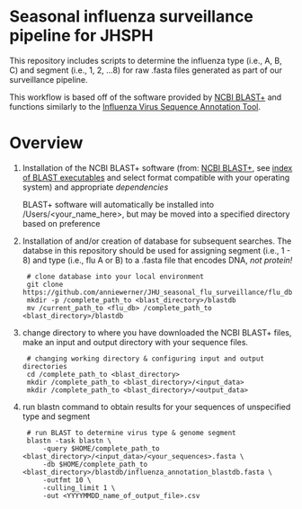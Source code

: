 # Seasonal influenza surveillance pipeline for JHSPH

This repository includes scripts to determine the influenza type (i.e., A, B, C) and segment (i.e., 1, 2, ...8) for raw .fasta files generated as part of our surveillance pipeline.

This workflow is based off of the software provided by [NCBI BLAST+](https://blast.ncbi.nlm.nih.gov/doc/blast-help/downloadblastdata.html) and functions similarly to the [Influenza Virus Sequence Annotation Tool](https://www.ncbi.nlm.nih.gov/genomes/FLU/annotation/). 

# Overview

1. Installation of the NCBI BLAST+ software (from: [NCBI BLAST+](https://blast.ncbi.nlm.nih.gov/doc/blast-help/downloadblastdata.html), see [index of BLAST executables](https://ftp.ncbi.nlm.nih.gov/blast/executables/blast+/LATEST/) and select format compatible with your operating system) and appropriate _dependencies_
   
   	BLAST+ software will automatically be installed into /Users/<your_name_here>, but may be moved into a specified directory based on preference
   
2. Installation of and/or creation of database for subsequent searches. The databse in this repository should be used for assigning segment (i.e., 1 - 8) and type (i.e., flu A or B) to a .fasta file that encodes DNA, _not protein!_

		# clone database into your local environment
		git clone https://github.com/anniewerner/JHU_seasonal_flu_surveillance/flu_db
		mkdir -p /complete_path_to <blast_directory>/blastdb
		mv /current_path_to <flu_db> /complete_path_to <blast_directory>/blastdb
  
4. change directory to where you have downloaded the NCBI BLAST+ files, make an input and output directory with your sequence files.

		# changing working directory & configuring input and output directories
   		cd /complete_path_to <blast_directory>
   		mkdir /complete_path_to <blast_directory>/<input_data>
   		mkdir /complete_path_to <blast_directory>/<output_data>
   
5. run blastn command to obtain results for your sequences of unspecified type and segment

  		# run BLAST to determine virus type & genome segment
   		blastn -task blastn \
   			-query $HOME/complete_path_to <blast_directory>/<input_data>/<your_sequences>.fasta \
   			-db $HOME/complete_path_to <blast_directory>/blastdb/influenza_annotation_blastdb.fasta \
   			-outfmt 10 \
   			-culling_limit 1 \
   			-out <YYYYMMDD_name_of_output_file>.csv
   	
   	
